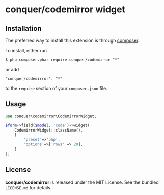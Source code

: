 conquer/codemirror widget
=================


## Installation

The preferred way to install this extension is through [composer](http://getcomposer.org/download/). 

To install, either run

```
$ php composer.phar require conquer/codemirror "*"
```
or add

```
"conquer/codemirror": "*"
```

to the ```require``` section of your `composer.json` file.

## Usage

```php
use conquer\codemirror\CodemirrorWidget;

$form->field($model, 'code')->widget(
    CodemirrorWidget::className(),
    [
        'preset'=>'php',
        'options'=>['rows' => 20],
    ]
);

```

## License

**conquer/codemirror** is released under the MIT License. See the bundled `LICENSE.md` for details.
